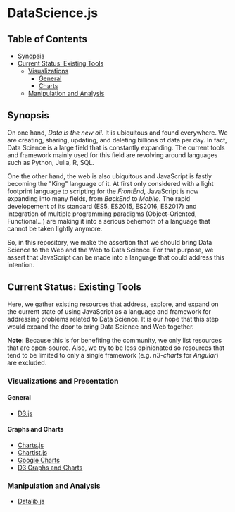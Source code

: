 # DataScience.js

## Table of Contents
- [Synopsis](#synopsis)
- [Current Status: Existing Tools](#current_status)
  - [Visualizations](#visualizations)
    - [General](#visualizations_general)
    - [Charts](#visualizations_charts)
  - [Manipulation and Analysis](#manipulation_analysis)
    
<a name="synopsis"></a>
## Synopsis
On one hand, *Data is the new oil*. It is ubiquitous and found everywhere. We are creating, sharing, updating, and deleting billions of data per day. In fact, Data Science is a large field that is constantly expanding. The current tools and framework mainly used for this field are revolving around languages such as Python, Julia, R, SQL.

One the other hand, the web is also ubiquitous and JavaScript is fastly becoming the "King" language of it. At first only considered with a light footprint language to scripting for the *FrontEnd*, JavaScript is now expanding into many fields, from *BackEnd* to *Mobile*. The rapid developement of its standard (ES5, ES2015, ES2016, ES2017) and integration of multiple programming paradigms (Object-Oriented, Functional...) are making it into a serious behemoth of a language that cannot be taken lightly anymore.

So, in this repository, we make the assertion that we should bring Data Science to the Web and the Web to Data Science. For that purpose, we assert that JavaScript can be made into a language that could address this intention.

<a name="current_status"></a>
## Current Status: Existing Tools
Here, we gather existing resources that address, explore, and expand on the current state of using JavaScript as a language and framework for addressing problems related to Data Science. It is our hope that this step would expand the door to bring Data Science and Web together.

**Note:** Because this is for benefiting the community, we only list resources that are open-source. Also, we try to be less opinionated so resources that tend to be limited to only a single framework (e.g. *n3-charts* for *Angular*) are excluded.

<a name="visualizations"></a>
### Visualizations and Presentation

<a name="#visualizations_general"></a>
#### General
- [D3.js](https://d3js.org/)

<a name="#visualizations_charts"></a>
#### Graphs and Charts
- [Charts.js](http://www.chartjs.org/)
- [Chartist.js](https://gionkunz.github.io/chartist-js/)
- [Google Charts](https://developers.google.com/chart/)
- [D3 Graphs and Charts](https://github.com/d3/d3/wiki/Gallery)

<a name="#manipulation_analysis"></a>
### Manipulation and Analysis
- [Datalib.js](https://vega.github.io/datalib/)
